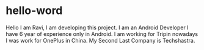 # hello-word
Hello I am Ravi, I am developing this project.
I am an Android Developer
I have 6 year of experience only in Android.
I am working for Tripin nowadays
I was work for OnePlus in China.
My Second Last Company is Techshastra.
